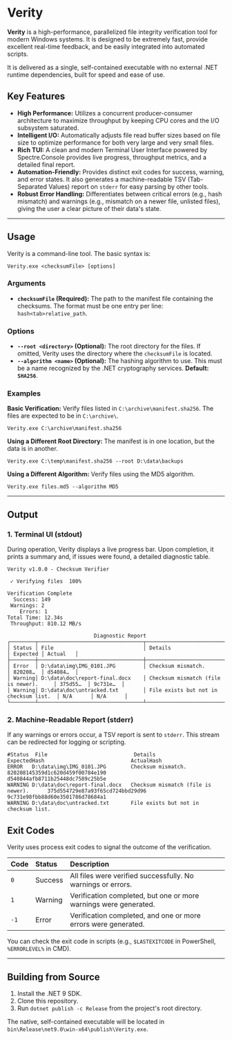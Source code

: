 # Verity

**Verity** is a high-performance, parallelized file integrity verification tool for modern Windows systems. It is designed to be extremely fast, provide excellent real-time feedback, and be easily integrated into automated scripts.

It is delivered as a single, self-contained executable with no external .NET runtime dependencies, built for speed and ease of use.

## Key Features

* **High Performance:** Utilizes a concurrent producer-consumer architecture to maximize throughput by keeping CPU cores and the I/O subsystem saturated.
* **Intelligent I/O:** Automatically adjusts file read buffer sizes based on file size to optimize performance for both very large and very small files.
* **Rich TUI:** A clean and modern Terminal User Interface powered by Spectre.Console provides live progress, throughput metrics, and a detailed final report.
* **Automation-Friendly:** Provides distinct exit codes for success, warning, and error states. It also generates a machine-readable TSV (Tab-Separated Values) report on `stderr` for easy parsing by other tools.
* **Robust Error Handling:** Differentiates between critical errors (e.g., hash mismatch) and warnings (e.g., mismatch on a newer file, unlisted files), giving the user a clear picture of their data's state.

---

## Usage

Verity is a command-line tool. The basic syntax is:

```shell
Verity.exe <checksumFile> [options]
```

### Arguments

* **`checksumFile` (Required):** The path to the manifest file containing the checksums. The format must be one entry per line: `hash<tab>relative_path`.

### Options

* **`--root <directory>` (Optional):** The root directory for the files. If omitted, Verity uses the directory where the `checksumFile` is located.
* **`--algorithm <name>` (Optional):** The hashing algorithm to use. This must be a name recognized by the .NET cryptography services. **Default: `SHA256`**.

### Examples

**Basic Verification:**
Verify files listed in `C:\archive\manifest.sha256`. The files are expected to be in `C:\archive\`.

```shell
Verity.exe C:\archive\manifest.sha256
```

**Using a Different Root Directory:**
The manifest is in one location, but the data is in another.

```shell
Verity.exe C:\temp\manifest.sha256 --root D:\data\backups
```

**Using a Different Algorithm:**
Verify files using the MD5 algorithm.

```shell
Verity.exe files.md5 --algorithm MD5
```

---

## Output

### 1. Terminal UI (stdout)

During operation, Verity displays a live progress bar. Upon completion, it prints a summary and, if issues were found, a detailed diagnostic table.

```
Verity v1.0.0 - Checksum Verifier

 ✓ Verifying files  100%

Verification Complete
  Success: 149
 Warnings: 2
    Errors: 1
Total Time: 12.34s
 Throughput: 810.12 MB/s

                            Diagnostic Report
┌────────┬──────────────────────────────────┬────────────────────────────────────────┬──────────┬──────────┐
│ Status │ File                             │ Details                                │ Expected │ Actual   │
├────────┼──────────────────────────────────┼────────────────────────────────────────┼──────────┼──────────┤
│ Error  │ D:\data\img\IMG_0101.JPG         │ Checksum mismatch.                     │ 820208…  │ d54084…  │
│ Warning│ D:\data\doc\report-final.docx    │ Checksum mismatch (file is newer).     │ 375d55…  │ 9c731e…  │
│ Warning│ D:\data\doc\untracked.txt        │ File exists but not in checksum list.  │ N/A      │ N/A      │
└────────┴──────────────────────────────────┴────────────────────────────────────────┴──────────┴──────────┘
```

### 2. Machine-Readable Report (stderr)

If any warnings or errors occur, a TSV report is sent to `stderr`. This stream can be redirected for logging or scripting.

```shell
#Status  File                            Details                                 ExpectedHash                            ActualHash
ERROR   D:\data\img\IMG_0101.JPG        Checksum mismatch.                      820208145359d1c620d459f00784e190        d540844afb8711b25448dc7589c25b5e
WARNING D:\data\doc\report-final.docx   Checksum mismatch (file is newer).      375d554729e87a93f65cd724bbd29d96        9c731e98fbb88d60e3501786d78684a1
WARNING D:\data\doc\untracked.txt       File exists but not in checksum list.
```

## Exit Codes

Verity uses process exit codes to signal the outcome of the verification.

| Code | Status   | Description                                                        |
| :--- | :------- | :----------------------------------------------------------------- |
| `0`  | Success  | All files were verified successfully. No warnings or errors.       |
| `1`  | Warning  | Verification completed, but one or more warnings were generated.   |
| `-1` | Error    | Verification completed, and one or more errors were generated.     |

You can check the exit code in scripts (e.g., `$LASTEXITCODE` in PowerShell, `%ERRORLEVEL%` in CMD).

---

## Building from Source

1. Install the .NET 9 SDK.
2. Clone this repository.
3. Run `dotnet publish -c Release` from the project's root directory.

The native, self-contained executable will be located in `bin\Release\net9.0\win-x64\publish\Verity.exe`.
